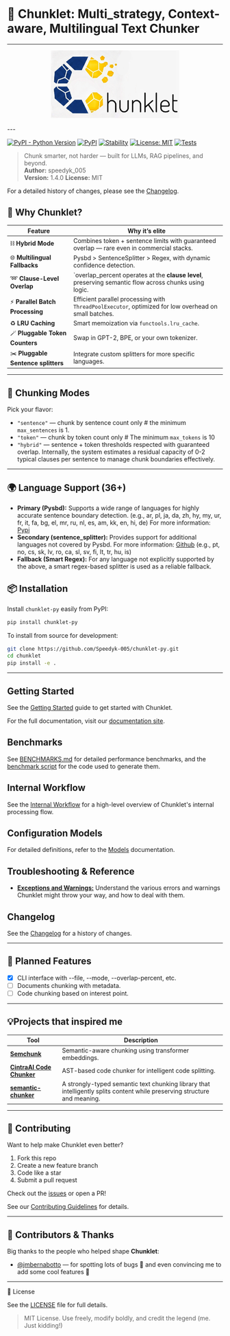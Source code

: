 # 🧩 Chunklet: Multi_strategy, Context-aware, Multilingual Text Chunker

---
<p align="center">
  <img src="https://github.com/speedyk-005/chunklet-py/blob/main/assets/logo.png?raw=true" alt="Chunklet Logo" width="300"/>
</p>
---

[![PyPI - Python Version](https://img.shields.io/pypi/pyversions/chunklet-py)](https://www.python.org/downloads/)
[![PyPI](https://img.shields.io/pypi/v/chunklet-py)](https://pypi.org/project/chunklet-py)
[![Stability](https://img.shields.io/badge/stability-stable-brightgreen)](https://github.com/Speedyk-005/chunklet-py)
[![License: MIT](https://img.shields.io/badge/License-MIT-yellow.svg)](https://opensource.org/licenses/MIT)
[![Tests](https://img.shields.io/badge/tests-passing-brightgreen)](https://github.com/speedyk-005/chunklet-py/actions)

> Chunk smarter, not harder — built for LLMs, RAG pipelines, and beyond.  
**Author:** speedyk_005  
**Version:** 1.4.0
**License:** MIT

For a detailed history of changes, please see the [Changelog](https://github.com/speedyk-005/chunklet-py/blob/main/CHANGELOG.md).


## 🤔 Why Chunklet?

Feature                  | Why it’s elite  
------------------------|----------------
⛓️ **Hybrid Mode**          | Combines token + sentence limits with guaranteed overlap — rare even in commercial stacks.  
🌐 **Multilingual Fallbacks** | Pysbd > SentenceSplitter > Regex, with dynamic confidence detection.  
➿ **Clause-Level Overlap**   | `overlap_percent operates at the **clause level**, preserving semantic flow across chunks using logic.  
⚡ **Parallel Batch Processing** | Efficient parallel processing with `ThreadPoolExecutor`, optimized for low overhead on small batches.  
♻️ **LRU Caching**            | Smart memoization via `functools.lru_cache`.  
🪄 **Pluggable Token Counters** | Swap in GPT-2, BPE, or your own tokenizer.
✂️ **Pluggable Sentence splitters**  | Integrate custom splitters for more specific languages.

---

## 🧩 Chunking Modes

Pick your flavor:

- `"sentence"` — chunk by sentence count only # the minimum `max_sentences` is 1.
- `"token"` — chunk by token count only # The minimum `max_tokens` is 10
- `"hybrid"` — sentence + token thresholds respected with guaranteed overlap. Internally, the system estimates a residual capacity of 0-2 typical clauses per sentence to manage chunk boundaries effectively.  

---

## 🌍 Language Support (36+)

- **Primary (Pysbd):** Supports a wide range of languages for highly accurate sentence boundary detection.
  (e.g., ar, pl, ja, da, zh, hy, my, ur, fr, it, fa, bg, el, mr, ru, nl, es, am, kk, en, hi, de)
  For more information: [Pypi](https://pypi.org/project/pysbd/) 
- **Secondary (sentence_splitter):** Provides support for additional languages not covered by Pysbd.
  For more information: [Github](https://github.com/mediacloud/sentence-splitter) 
  (e.g., pt, no, cs, sk, lv, ro, ca, sl, sv, fi, lt, tr, hu, is)
- **Fallback (Smart Regex):** For any language not explicitly supported by the above, a smart regex-based splitter is used as a reliable fallback.

## 📦 Installation

Install `chunklet-py` easily from PyPI:

```bash
pip install chunklet-py
```

To install from source for development:

```bash
git clone https://github.com/Speedyk-005/chunklet-py.git
cd chunklet
pip install -e .
```

---
## Getting Started

See the [Getting Started](https://github.com/speedyk-005/chunklet-py/blob/main/docs/getting-started/index.md) guide to get started with Chunklet.

For the full documentation, visit our [documentation site](https://speedyk-005.github.io/chunklet-py/).

## Benchmarks

See [BENCHMARKS.md](https://github.com/speedyk-005/chunklet-py/blob/main/BENCHMARKS.md) for detailed performance benchmarks, and the [benchmark script](https://github.com/speedyk-005/chunklet-py/blob/main/benchmark.py) for the code used to generate them.

## Internal Workflow

See the [Internal Workflow](https://github.com/speedyk-005/chunklet-py/blob/main/docs/internal-flow.md) for a high-level overview of Chunklet's internal processing flow.

## Configuration Models

For detailed definitions, refer to the [Models](https://github.com/speedyk-005/chunklet-py/blob/main/docs/models.md) documentation.

## Troubleshooting & Reference

*   [**Exceptions and Warnings:**](https://github.com/speedyk-005/chunklet-py/blob/main/docs/exceptions-and-warnings.md) Understand the various errors and warnings Chunklet might throw your way, and how to deal with them.

## Changelog

See the [Changelog](https://github.com/speedyk-005/chunklet-py/blob/main/CHANGELOG.md) for a history of changes.

---

## 🧪 Planned Features

- [x] CLI interface with --file, --mode, --overlap-percent, etc.
- [ ] Documents chunking with metadata.
- [ ] Code chunking based on interest point.

---

## 💡Projects that inspired me

| Tool                      | Description                                                                                      |
|---------------------------|--------------------------------------------------------------------------------------------------|
| [**Semchunk**](https://github.com/cocktailpeanut/semchunk)  | Semantic-aware chunking using transformer embeddings.                  |
| [**CintraAI Code Chunker**](https://github.com/CintraAI/code-chunker) | AST-based code chunker for intelligent code splitting.                 |
| [**semantic-chunker**](https://github.com/Goldziher/semantic-chunker) | A strongly-typed semantic text chunking library that intelligently splits content while preserving structure and meaning.                |

---

## 🤝 Contributing

Want to help make Chunklet even better? 

1. Fork this repo
2. Create a new feature branch
3. Code like a star
4. Submit a pull request
   
Check out the [issues](https://github.com/Speedyk-005/chunklet-py/issues) or open a PR!

See our [Contributing Guidelines](https://github.com/speedyk-005/chunklet-py/blob/main/CONTRIBUTING.md) for details.

---

## 🙌 Contributors & Thanks

Big thanks to the people who helped shape **Chunklet**:

- [@jmbernabotto](https://github.com/jmbernabotto) — for spotting lots of bugs 🐞 and even convincing me to add some cool features 🚀  

---

📜 License

See the [LICENSE](https://github.com/speedyk-005/chunklet-py/blob/main/LICENSE) file for full details.

> MIT License. Use freely, modify boldly, and credit the legend (me. Just kidding!)

 
